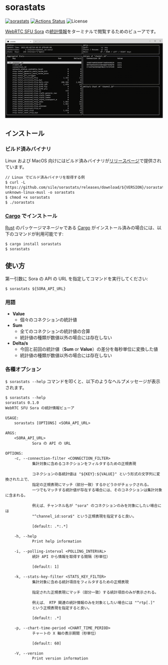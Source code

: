 sorastats
=========

[![sorastats](https://img.shields.io/crates/v/sorastats.svg)](https://crates.io/crates/sorastats)
[![Actions Status](https://github.com/sile/sorastats/workflows/CI/badge.svg)](https://github.com/sile/sorastats/actions)
![License](https://img.shields.io/crates/l/sorastats)

[WebRTC SFU Sora] の[統計情報][統計 API]をターミナルで閲覧するためのビューアです。

![sorastats demo](sorastats.gif)

[WebRTC SFU Sora]: https://sora.shiguredo.jp/
[統計 API]: https://sora-doc.shiguredo.jp/API#dacb9c


インストール
------------

### ビルド済みバイナリ

Linux および MacOS 向けにはビルド済みバイナリが[リリースページ]で提供されています。

```console
// Linux でビルド済みバイナリを取得する例
$ curl -L https://github.com/sile/sorastats/releases/download/${VERSION}/sorastats-${VERSION}.x86_64-unknown-linux-musl -o sorastats
$ chmod +x sorastats
$ ./sorastats
```

[リリースページ]: https://github.com/sile/sorastats/releases

### [Cargo] でインストール

[Rust] のパッケージマネージャである [Cargo] がインストール済みの場合には、以下のコマンドが利用可能です:

```console
$ cargo install sorastats
$ sorastats
```

[Rust]: https://www.rust-lang.org/
[Cargo]: https://doc.rust-lang.org/cargo/

使い方
------

第一引数に Sora の API の URL を指定してコマンドを実行してください:

```console
$ sorastats ${SORA_API_URL}
```

### 用語

- **Value**
  - 個々のコネクションの統計値
- **Sum**
  - 全てのコネクションの統計値の合算
  - 統計値の種類が数値以外の場合には存在しない
- **Delta/s**
  - 今回と前回の統計値（**Sum** or **Value**）の差分を毎秒単位に変換した値
  - 統計値の種類が数値以外の場合には存在しない

### 各種オプション

`$ sorastats --help` コマンドを叩くと、以下のようなヘルプメッセージが表示されます。

```console
$ sorastats --help
sorastats 0.1.0
WebRTC SFU Sora の統計情報ビューア

USAGE:
    sorastats [OPTIONS] <SORA_API_URL>

ARGS:
    <SORA_API_URL>
            Sora の API の URL

OPTIONS:
    -c, --connection-filter <CONNECTION_FILTER>
            集計対象に含めるコネクションをフィルタするための正規表現

            コネクションの各統計値は "${KEY}:${VALUE}" という形式の文字列に変換された上で、
            指定の正規表現にマッチ（部分一致）するかどうかがチェックされる。
            一つでもマッチする統計値が存在する場合には、そのコネクションは集計対象に含まれる。

            例えば、チャンネル名が "sora" のコネクションのみを対象にしたい場合には
            "^channel_id:sora$" という正規表現を指定すると良い。

            [default: .*:.*]

    -h, --help
            Print help information

    -i, --polling-interval <POLLING_INTERVAL>
            統計 API から情報を取得する間隔（秒単位）

            [default: 1]

    -k, --stats-key-filter <STATS_KEY_FILTER>
            集計対象に含める統計項目をフィルタするための正規表現

            指定された正規表現にマッチ（部分一致）する統計項目のみが表示される。

            例えば、 RTP 関連の統計情報のみを対象としたい場合には "^rtp[.]"
            という正規表現を指定すると良い。

            [default: .*]

    -p, --chart-time-period <CHART_TIME_PERIOD>
            チャートの X 軸の表示期間（秒単位）

            [default: 60]

    -V, --version
            Print version information
```
